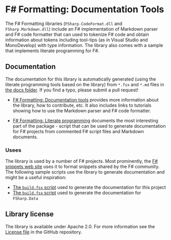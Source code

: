 F# Formatting: Documentation Tools
==================================

The F# Formatting libraries (`FSharp.CodeFormat.dll` and `FSharp.Markdown.dll`) include an F# implementation 
of Markdown parser and F# code formatter that can used to tokenize F# code and obtain information about tokens 
including tool-tips (as in Visual Studio and MonoDevelop) with type information. The library also comes with 
a sample that implements literate programming for F#.

## Documentation 

The documentation for this library is automatically generated (using the literate programming tools based on
the library) from `*.fsx` and `*.md` files in [the docs folder][2]. If you find a typo, please submit a pull request! 

 - [F# Formatting: Documentation tools][3] provides more information about the library, how to contribute, etc. It also
   includes links to tutorials showing how to use the Markdown parser and F# code formatter.
   
 - [F# Formatting: Literate programming][4] documents the most interesting part of the package - script that
   can be used to generate documentation for F# projects from commented F# script files and Markdown documents.

### Usees
The library is used by a number of F# projects. Most prominently, the [F# snippets web site](http://www.fssnip.net)
uses it to format snippets shared by the F# community. The following sample scripts use the library to generate 
documentation and might be a useful inspiration:

 * [The `build.fsx` script](https://github.com/tpetricek/FSharp.Formatting/blob/master/build.fsx) used to generate the documentation for this project
 * [The `build.fsx` script](https://github.com/tpetricek/FSharp.Data/blob/master/tools/build.fsx) used to generate the documentation for `FSharp.Data`

## Library license

The library is available under Apache 2.0. For more information see the [License file][1] in the GitHub repository.

 [1]: https://github.com/tpetricek/FSharp.Formatting/blob/master/LICENSE.md
 [2]: https://github.com/tpetricek/FSharp.Formatting/tree/master/docs
 [3]: http://tpetricek.github.com/FSharp.Formatting/
 [4]: http://tpetricek.github.com/FSharp.Formatting/demo.html
